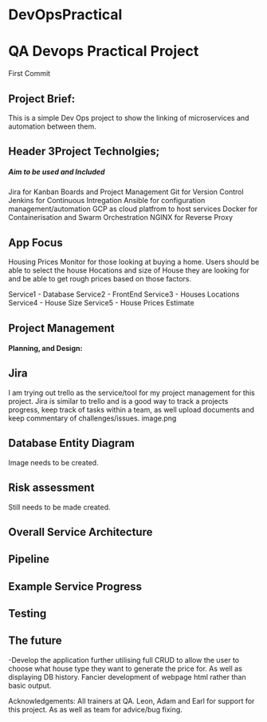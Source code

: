 # DevOpsPractical
# QA Devops Practical Project

First Commit  

## Project Brief:

This is a simple Dev Ops project to show the linking of microservices and automation between them. 

## Header 3Project Technolgies;
##### Aim to be used and Included
Jira  for Kanban Boards and Project Management
Git for Version Control
Jenkins for Continuous Intregation
Ansible for configuration management/automation
GCP as cloud platfrom to host services
Docker for Containerisation and Swarm Orchestration
NGINX for Reverse Proxy 


## App Focus

Housing Prices Monitor for those looking at buying a home. 
Users should be able to select the house Hocations and size of House they are looking for and be able to get rough prices based on those factors.

Service1 - Database 
Service2 - FrontEnd
Service3 - Houses Locations
Service4 - House Size
Service5 - House Prices Estimate


## Project Management
#### Planning, and Design:

## Jira 

I am trying out trello as the service/tool for my project management for this project. Jira is similar to trello and is a good way to track a projects progress, keep track of tasks within a team, as well upload documents and keep commentary of challenges/issues.
image.png

## Database Entity Diagram

Image needs to be created.

## Risk assessment

Still needs to be made created.


## Overall Service Architecture

## Pipeline

## Example Service Progress

## Testing

## The future
-Develop the application further utilising full CRUD to allow the user to choose what house type they want to generate the price for. As well as displaying DB history. Fancier development of webpage html rather than basic output. 

Acknowledgements:
All trainers at QA. Leon, Adam and Earl for support for this project.
As as well as team for advice/bug fixing.
